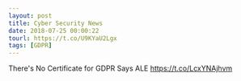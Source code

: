 ```yaml
---
layout: post
title: Cyber Security News
date: 2018-07-25 00:00:22
tourl: https://t.co/U9KYaU2Lgx
tags: [GDPR]
---
```

There's No Certificate for GDPR Says ALE https://t.co/LcxYNAjhvm